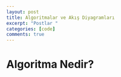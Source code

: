 ```yaml
---
layout: post
title: Algoritmalar ve Akış Diyagramları
excerpt: "Postlar "
categories: [code]
comments: true
---
```


<h1 stlye="text-align:center;">Algoritma Nedir?</h1>



